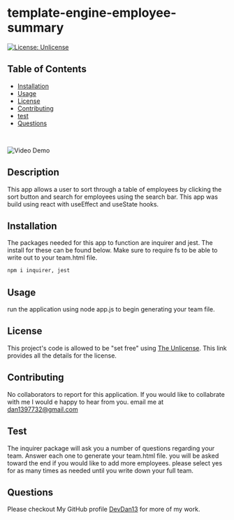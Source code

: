 # template-engine-employee-summary

[![License: Unlicense](https://img.shields.io/badge/license-Unlicense-blue.svg)](http://unlicense.org/)

## Table of Contents

* [Installation](#installation)
* [Usage](#usage)
* [License](#license)
* [Contributing](#contributing)
* [test](#test)
* [Questions](#questions)

<br>

![Video Demo](public\img\Employee-Search.png)

## Description
This app allows a user to sort through a table of employees by clicking the sort button and search for employees using the search bar.  This app was build using react with useEffect and useState hooks.


## Installation
The packages needed for this app to function are inquirer and jest.  The install for these can be found below.  Make sure to require fs to be able to write out to your team.html file.

```bash
npm i inquirer, jest
```
## Usage 
run the application using node app.js to begin generating your team file.

## License

This project's code is allowed to be "set free" using [The Unlicense](https://unlicense.org/).  This link provides all the details for the license.

## Contributing
No collaborators to report for this application.  If you would like to collabrate with me I would e happy to hear from you.  email me at dan1397732@gmail.com

## Test
The inquirer package will ask you a number of questions regarding your team.  Answer each one to generate your team.html file.  you will be asked toward the end if you would like to add more employees.  please select yes for as many times as needed until you write down your full team.

## Questions

Please checkout My GitHub profile [DevDan13](https://github.com/DevDan13) for more of my work.
